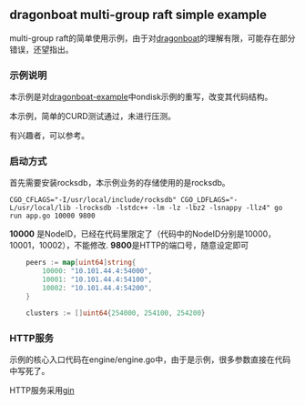 ## dragonboat multi-group raft simple example

multi-group raft的简单使用示例，由于对[dragonboat](https://github.com/lni/dragonboat)的理解有限，可能存在部分错误，还望指出。

### 示例说明

本示例是对[dragonboat-example](https://github.com/lni/dragonboat-example)中ondisk示例的重写，改变其代码结构。

本示例，简单的CURD测试通过，未进行压测。

有兴趣者，可以参考。

### 启动方式

首先需要安装rocksdb，本示例业务的存储使用的是rocksdb。

`CGO_CFLAGS="-I/usr/local/include/rocksdb" CGO_LDFLAGS="-L/usr/local/lib -lrocksdb -lstdc++ -lm -lz -lbz2 -lsnappy -llz4" go run app.go 10000 9800`

**10000** 是NodeID，已经在代码里限定了（代码中的NodeID分别是10000，10001，10002），不能修改.
**9800**是HTTP的端口号，随意设定即可

```go
    peers := map[uint64]string{
		10000: "10.101.44.4:54000",
		10001: "10.101.44.4:54100",
		10002: "10.101.44.4:54200",
	}

	clusters := []uint64{254000, 254100, 254200}
```

### HTTP服务

示例的核心入口代码在engine/engine.go中，由于是示例，很多参数直接在代码中写死了。

HTTP服务采用[gin](https://github.com/gin-gonic/gin)